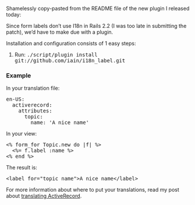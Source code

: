 Shamelessly copy-pasted from the README file of the new plugin I released today:

Since form labels don’t use I18n in Rails 2.2 (I was too late in submitting the patch), we’d have to make due with a plugin.

Installation and configuration consists of 1 easy steps:

<ol>
  <li>Run: <tt>./script/plugin install git://github.com/iain/i18n_label.git</tt></li>
</ol>

<h3>Example</h3>

In your translation file:

<pre lang="yaml">
en-US:
  activerecord:
    attributes:
      topic:
        name: 'A nice name'
</pre>

In your view:

<pre lang="rails">
<% form_for Topic.new do |f| %>
  <%= f.label :name %>
<% end %>
</pre>

The result is:

<pre>
&lt;label for="topic_name">A nice name&lt;/label>
</pre>

For more information about where to put your translations, read my post about <a href="http://iain.nl/2008/09/translating-activerecord/">translating ActiveRecord</a>.
